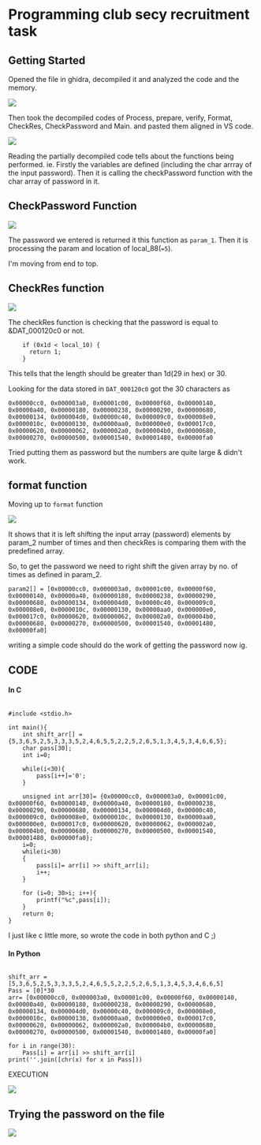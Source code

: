 # Programming club secy recruitment task

## Getting Started

Opened the file in ghidra, decompiled it and analyzed the code and the memory. 

![](https://github.com/Akhilstaar/Pclub_Secy_Tasks/blob/main/Task-2_Rev-Bin/images/Screenshot%20from%202022-08-14%2020-27-24.png?raw=true)

Then took the decompiled codes of Process, prepare, verify, Format, CheckRes, CheckPassword and Main.
and pasted them aligned in VS code.

![](https://github.com/Akhilstaar/Pclub_Secy_Tasks/blob/main/Task-2_Rev-Bin/images/Screenshot%20from%202022-08-14%2020-36-58.png?raw=true)

Reading the partially decompiled code tells about the functions being performed. ie. Firstly the variables are defined (including the char arrray of the input password). Then it is calling the checkPassword function with the char array of password in it.

## CheckPassword   Function

![](https://github.com/Akhilstaar/Pclub_Secy_Tasks/blob/main/Task-2_Rev-Bin/images/Screenshot%20from%202022-08-14%2020-39-17.png?raw=true)

The password we entered is returned it this function as `param_1`. Then it is processing the param and location of local_88(`=5`).

I'm moving from end to top.

## CheckRes function

![](https://github.com/Akhilstaar/Pclub_Secy_Tasks/blob/main/Task-2_Rev-Bin/images/Screenshot%20from%202022-08-14%2020-40-45.png?raw=true)

The checkRes function is checking  that the password is equal to &DAT_000120c0 or not.

```c:
    if (0x1d < local_10) {
      return 1;
    }
```

This tells that the length should be greater than 1d(29 in hex) or 30.

Looking for the data stored in `DAT_000120c0` got the 30 characters as

```c:
0x00000cc0, 0x000003a0, 0x00001c00, 0x00000f60, 0x00000140, 0x00000a40, 0x00000180, 0x00000238, 0x00000290, 0x00000680, 0x00000134, 0x000004d0, 0x00000c40, 0x000009c0, 0x000008e0, 0x0000010c, 0x00000130, 0x00000aa0, 0x000000e0, 0x000017c0, 0x00000620, 0x00000062, 0x000002a0, 0x000004b0, 0x00000680, 0x00000270, 0x00000500, 0x00001540, 0x00001480, 0x00000fa0
```

Tried putting them as password but the numbers are quite large & didn't work.

## format function

Moving up to `format` function

![](https://github.com/Akhilstaar/Pclub_Secy_Tasks/blob/main/Task-2_Rev-Bin/images/Screenshot%20from%202022-08-14%2020-42-40.png?raw=true)

It shows that it is left shifting the input array (password) elements by param_2 number of times and then checkRes is comparing them with the predefined array.

So, to get the password we need to right shift the given array by no. of times as defined in param_2.

```c:
param2[] = [0x00000cc0, 0x000003a0, 0x00001c00, 0x00000f60, 0x00000140, 0x00000a40, 0x00000180, 0x00000238, 0x00000290, 0x00000680, 0x00000134, 0x000004d0, 0x00000c40, 0x000009c0, 0x000008e0, 0x0000010c, 0x00000130, 0x00000aa0, 0x000000e0, 0x000017c0, 0x00000620, 0x00000062, 0x000002a0, 0x000004b0, 0x00000680, 0x00000270, 0x00000500, 0x00001540, 0x00001480, 0x00000fa0]
```

writing a simple code should do the work of getting the password now ig.

## CODE

#### In C



```c:

#include <stdio.h>

int main(){
    int shift_arr[] = {5,3,6,5,2,5,3,3,3,5,2,4,6,5,5,2,2,5,2,6,5,1,3,4,5,3,4,6,6,5};
    char pass[30];
    int i=0;
    
    while(i<30){
        pass[i++]='0';
    }
    
    unsigned int arr[30]= {0x00000cc0, 0x000003a0, 0x00001c00, 0x00000f60, 0x00000140, 0x00000a40, 0x00000180, 0x00000238, 0x00000290, 0x00000680, 0x00000134, 0x000004d0, 0x00000c40, 0x000009c0, 0x000008e0, 0x0000010c, 0x00000130, 0x00000aa0, 0x000000e0, 0x000017c0, 0x00000620, 0x00000062, 0x000002a0, 0x000004b0, 0x00000680, 0x00000270, 0x00000500, 0x00001540, 0x00001480, 0x00000fa0};
    i=0;
    while(i<30)
    {
        pass[i]= arr[i] >> shift_arr[i];
        i++;
    }
    
    for (i=0; 30>i; i++){
        printf("%c",pass[i]);
    }
    return 0;
}

```

I just like c little more, so wrote the code in both python and C ;)

#### In Python



```python:

shift_arr = [5,3,6,5,2,5,3,3,3,5,2,4,6,5,5,2,2,5,2,6,5,1,3,4,5,3,4,6,6,5]
Pass = [0]*30
arr= [0x00000cc0, 0x000003a0, 0x00001c00, 0x00000f60, 0x00000140, 0x00000a40, 0x00000180, 0x00000238, 0x00000290, 0x00000680, 0x00000134, 0x000004d0, 0x00000c40, 0x000009c0, 0x000008e0, 0x0000010c, 0x00000130, 0x00000aa0, 0x000000e0, 0x000017c0, 0x00000620, 0x00000062, 0x000002a0, 0x000004b0, 0x00000680, 0x00000270, 0x00000500, 0x00001540, 0x00001480, 0x00000fa0]

for i in range(30):
    Pass[i] = arr[i] >> shift_arr[i]
print(''.join([chr(x) for x in Pass]))

```

EXECUTION

![](https://github.com/Akhilstaar/Pclub_Secy_Tasks/blob/main/Task-2_Rev-Bin/images/Screenshot%20from%202022-08-14%2020-44-56.png?raw=true)

## Trying the password on the file 

![](https://github.com/Akhilstaar/Pclub_Secy_Tasks/blob/main/Task-2_Rev-Bin/images/Screenshot%20from%202022-08-14%2014-53-10.png)